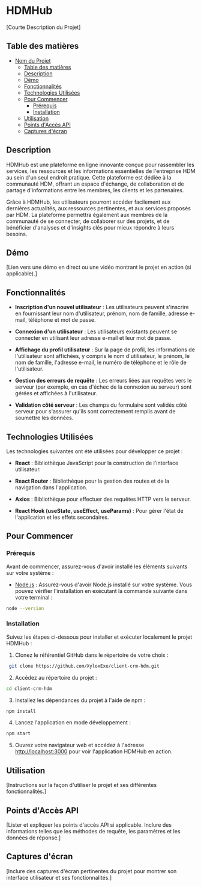 # HDMHub

[Courte Description du Projet]

## Table des matières

- [Nom du Projet](#nom-du-projet)
  - [Table des matières](#table-des-matières)
  - [Description](#description)
  - [Démo](#démo)
  - [Fonctionnalités](#fonctionnalités)
  - [Technologies Utilisées](#technologies-utilisées)
  - [Pour Commencer](#pour-commencer)
    - [Prérequis](#prérequis)
    - [Installation](#installation)
  - [Utilisation](#utilisation)
  - [Points d'Accès API](#points-daccès-api)
  - [Captures d'écran](#captures-décran)

## Description

HDMHub est une plateforme en ligne innovante conçue pour rassembler les services, les ressources et les informations essentielles de l'entreprise HDM au sein d'un seul endroit pratique. Cette plateforme est dédiée à la communauté HDM, offrant un espace d'échange, de collaboration et de partage d'informations entre les membres, les clients et les partenaires.

Grâce à HDMHub, les utilisateurs pourront accéder facilement aux dernières actualités, aux ressources pertinentes, et aux services proposés par HDM. La plateforme permettra également aux membres de la communauté de se connecter, de collaborer sur des projets, et de bénéficier d'analyses et d'insights clés pour mieux répondre à leurs besoins.

## Démo

[Lien vers une démo en direct ou une vidéo montrant le projet en action (si applicable).]

## Fonctionnalités

- **Inscription d'un nouvel utilisateur** : Les utilisateurs peuvent s'inscrire en fournissant leur nom d'utilisateur, prénom, nom de famille, adresse e-mail, téléphone et mot de passe.

- **Connexion d'un utilisateur** : Les utilisateurs existants peuvent se connecter en utilisant leur adresse e-mail et leur mot de passe.

* **Affichage du profil utilisateur** : Sur la page de profil, les informations de l'utilisateur sont affichées, y compris le nom d'utilisateur, le prénom, le nom de famille, l'adresse e-mail, le numéro de téléphone et le rôle de l'utilisateur.

* **Gestion des erreurs de requête** : Les erreurs liées aux requêtes vers le serveur (par exemple, en cas d'échec de la connexion au serveur) sont gérées et affichées à l'utilisateur.

* **Validation côté serveur** : Les champs du formulaire sont validés côté serveur pour s'assurer qu'ils sont correctement remplis avant de soumettre les données.

## Technologies Utilisées

Les technologies suivantes ont été utilisées pour développer ce projet :

- **React** : Bibliothèque JavaScript pour la construction de l'interface utilisateur.

- **React Router** : Bibliothèque pour la gestion des routes et de la navigation dans l'application.

- **Axios** : Bibliothèque pour effectuer des requêtes HTTP vers le serveur.

- **React Hook (useState, useEffect, useParams)** : Pour gérer l'état de l'application et les effets secondaires.

## Pour Commencer

### Prérequis

Avant de commencer, assurez-vous d'avoir installé les éléments suivants sur votre système :

- [Node.js](https://nodejs.org) : Assurez-vous d'avoir Node.js installé sur votre système. Vous pouvez vérifier l'installation en exécutant la commande suivante dans votre terminal :

```bash
node --version
```

### Installation

Suivez les étapes ci-dessous pour installer et exécuter localement le projet HDMHub :

1. Clonez le référentiel GitHub dans le répertoire de votre choix :

```bash
 git clone https://github.com/XyloxExe/client-crm-hdm.git
```

2. Accédez au répertoire du projet :

```bash
cd client-crm-hdm
```

3. Installez les dépendances du projet à l'aide de npm :

```bash
npm install
```

4. Lancez l'application en mode développement :

```bash
npm start
```

5. Ouvrez votre navigateur web et accédez à l'adresse [http://localhost:3000](http://localhost:3000) pour voir l'application HDMHub en action.

## Utilisation

[Instructions sur la façon d'utiliser le projet et ses différentes fonctionnalités.]

## Points d'Accès API

[Lister et expliquer les points d'accès API si applicable. Inclure des informations telles que les méthodes de requête, les paramètres et les données de réponse.]

## Captures d'écran

[Inclure des captures d'écran pertinentes du projet pour montrer son interface utilisateur et ses fonctionnalités.]

